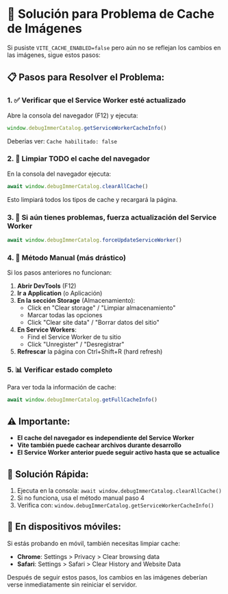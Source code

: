 # 🔧 Solución para Problema de Cache de Imágenes

Si pusiste `VITE_CACHE_ENABLED=false` pero aún no se reflejan los cambios en las imágenes, sigue estos pasos:

## 📋 Pasos para Resolver el Problema:

### 1. ✅ Verificar que el Service Worker esté actualizado
Abre la consola del navegador (F12) y ejecuta:
```javascript
window.debugImmerCatalog.getServiceWorkerCacheInfo()
```
Deberías ver: `Cache habilitado: false`

### 2. 🧹 Limpiar TODO el cache del navegador
En la consola del navegador ejecuta:
```javascript
await window.debugImmerCatalog.clearAllCache()
```
Esto limpiará todos los tipos de cache y recargará la página.

### 3. 🔄 Si aún tienes problemas, fuerza actualización del Service Worker
```javascript
await window.debugImmerCatalog.forceUpdateServiceWorker()
```

### 4. 🚀 Método Manual (más drástico)
Si los pasos anteriores no funcionan:

1. **Abrir DevTools** (F12)
2. **Ir a Application** (o Aplicación)
3. **En la sección Storage** (Almacenamiento):
   - Click en "Clear storage" / "Limpiar almacenamiento"
   - Marcar todas las opciones
   - Click "Clear site data" / "Borrar datos del sitio"
4. **En Service Workers**:
   - Find el Service Worker de tu sitio
   - Click "Unregister" / "Desregistrar"
5. **Refrescar** la página con Ctrl+Shift+R (hard refresh)

### 5. 📊 Verificar estado completo
Para ver toda la información de cache:
```javascript
await window.debugImmerCatalog.getFullCacheInfo()
```

## ⚠️ Importante:

- **El cache del navegador es independiente del Service Worker**
- **Vite también puede cachear archivos durante desarrollo**
- **El Service Worker anterior puede seguir activo hasta que se actualice**

## 🎯 Solución Rápida:

1. Ejecuta en la consola: `await window.debugImmerCatalog.clearAllCache()`
2. Si no funciona, usa el método manual paso 4
3. Verifica con: `window.debugImmerCatalog.getServiceWorkerCacheInfo()`

## 📱 En dispositivos móviles:

Si estás probando en móvil, también necesitas limpiar cache:
- **Chrome**: Settings > Privacy > Clear browsing data
- **Safari**: Settings > Safari > Clear History and Website Data

Después de seguir estos pasos, los cambios en las imágenes deberían verse inmediatamente sin reiniciar el servidor.

